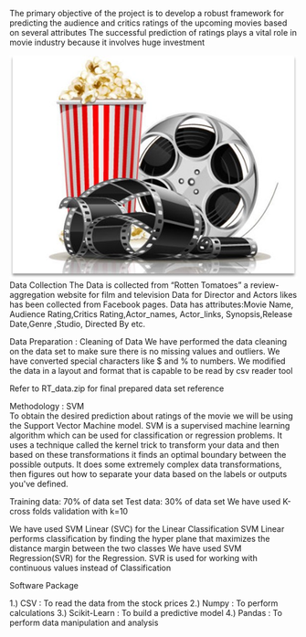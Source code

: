 
 The primary objective of the project is to develop a robust framework for predicting the audience and critics ratings of the upcoming   movies based on several attributes
 The successful prediction of ratings plays a vital role in movie industry because it involves huge investment

![alt text](https://raw.githubusercontent.com/ntshwadhwa/MovieRatingsPredictor/master/img.jpg)
 Data Collection
The Data is collected from “Rotten Tomatoes” a review-aggregation website for film and television
Data for Director and Actors likes has been collected from Facebook pages.
Data has attributes:Movie Name, Audience Rating,Critics Rating,Actor_names, Actor_links, Synopsis,Release Date,Genre ,Studio, Directed By etc.

 Data Preparation : Cleaning of Data 
We have performed the data cleaning on the data set  to make sure there is no missing values and outliers.
We have converted special characters like $ and % to numbers.
We modified the data in a layout and format that is capable to be read by csv reader tool
 
 Refer to RT_data.zip for final prepared data set reference

Methodology : SVM  
To obtain the desired prediction about ratings of the movie we will be using the Support Vector Machine model.
 SVM is a supervised machine learning algorithm which can be used for classification or regression problems. 
It uses a technique called the kernel trick to transform your data and then based on these transformations it finds an optimal boundary between the possible outputs. 
It does some extremely complex data transformations, then figures out how to separate your data based on the labels or outputs you've defined.


Training data: 70% of data set
Test data: 30% of data set
We have used K-cross folds validation with k=10


We have used SVM Linear (SVC) for the Linear Classification
SVM Linear performs classification by finding the hyper plane that maximizes the distance margin between the two classes
We have used SVM Regression(SVR) for the Regression.
SVR is used for working with continuous values instead of Classification 

Software Package

1.) CSV : To read the data from the stock prices
2.) Numpy : To perform calculations
3.) Scikit-Learn : To build a predictive model
4.) Pandas : To perform data manipulation and analysis
